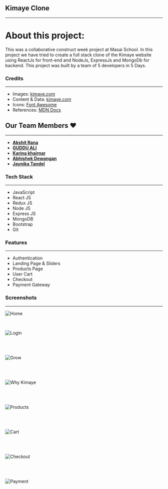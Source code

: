 ## Kimaye Clone

---

# About this project:

<p>
This was a collaborative construct week project at Masai School.
In this project we have tried to create a full stack clone of the Kimaye website using ReactJs for front-end and NodeJs, ExpressJs and MongoDb for backend.
This project was built by a team of 5 developers in 5 Days. 
</p>

### Credits

---

- Images: [kimaye.com](https://kimaye.com/)
- Content & Data: [kimaye.com](https://kimaye.com/)
- Icons: [Font Awesome](https://fontawesome.com/)
- References: [MDN Docs](https://developer.mozilla.org/en-US/)

## Our Team Members ❤️

---

- **[Akshit Rana](https://github.com/Akshit3010)**
- **[GUDDU ALI](https://github.com/GUDDU434)**
- **[Karina khairnar](https://github.com/karinakhairnar)**
- **[Abhishek Dewangan](https://github.com/callmeabhi1997)**
- **[Jaynika Tandel](https://github.com/jeny008)**

### Tech Stack

---

- JavaScript
- React JS
- Redux JS
- Node JS
- Express JS
- MongoDB
- Bootstrap
- Git

### Features

---

- Authentication
- Landing Page & Sliders
- Products Page
- User Cart
- Checkout
- Payment Gateway

### Screenshots

---

![Home](https://user-images.githubusercontent.com/56001279/174486585-e2a33c00-5161-4725-b9a4-682281618a65.png)

<br/>

![Login](https://user-images.githubusercontent.com/56001279/174486602-8031e62e-90b3-41fa-bb1a-047b31424eea.png)

<br/>
<br/>

![Grow](https://user-images.githubusercontent.com/56001279/174486648-6e181660-e82b-4bfd-93eb-c0fc3f830745.png)

<br/>
<br/>

![Why Kimaye](https://user-images.githubusercontent.com/56001279/174486674-f4e7a7f9-c47c-4bc0-8d91-062545b9f847.png)

<br/>
<br/>

![Products](https://user-images.githubusercontent.com/56001279/174486691-eb414bd0-c1ba-412d-9c39-e292473140f2.png)

<br/>
<br/>

![Cart](https://user-images.githubusercontent.com/56001279/174486701-7725d099-1560-41d1-a70e-b5e9d1d7832e.png)

<br/>
<br/>

![Checkout](https://user-images.githubusercontent.com/56001279/174486718-28612afd-7eb8-4e87-9a40-30f6326f5a4c.png)

<br/>
<br/>

![Payment](https://user-images.githubusercontent.com/56001279/174486732-18f90cec-b36d-4cd9-abb0-3a7f73ad60db.png)
